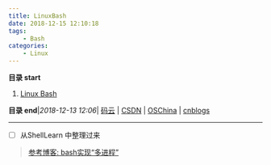 ```yaml
---
title: LinuxBash
date: 2018-12-15 12:10:18
tags: 
    - Bash
categories: 
    - Linux
---
```


**目录 start**
 
1. [Linux Bash](#linux-bash)

**目录 end**|_2018-12-13 12:06_| [码云](https://gitee.com/gin9) | [CSDN](http://blog.csdn.net/kcp606) | [OSChina](https://my.oschina.net/kcp1104) | [cnblogs](http://www.cnblogs.com/kuangcp)
****************************************

- [ ] 从ShellLearn 中整理过来

> [参考博客: bash实现“多进程”](http://www.cnitblog.com/sysop/archive/2008/11/03/50974.aspx)

